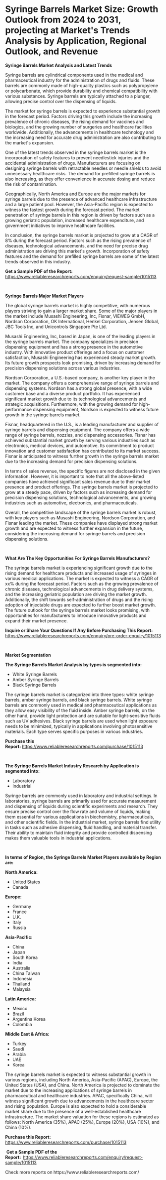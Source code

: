 <p><h1>Syringe Barrels Market Size: Growth Outlook from 2024 to 2031, projecting at Market's Trends Analysis by Application, Regional Outlook, and Revenue</h1></p><p><strong>Syringe Barrels Market Analysis and Latest Trends</strong></p>
<p><p>Syringe barrels are cylindrical components used in the medical and pharmaceutical industry for the administration of drugs and fluids. These barrels are commonly made of high-quality plastics such as polypropylene or polycarbonate, which provide durability and chemical compatibility with various substances. Syringe barrels are typically attached to a plunger, allowing precise control over the dispensing of liquids.</p><p>The market for syringe barrels is expected to experience substantial growth in the forecast period. Factors driving this growth include the increasing prevalence of chronic diseases, the rising demand for vaccines and biologics, and the growing number of surgeries and healthcare facilities worldwide. Additionally, the advancements in healthcare technology and the increasing need for accurate drug administration are also contributing to the market's expansion.</p><p>One of the latest trends observed in the syringe barrels market is the incorporation of safety features to prevent needlestick injuries and the accidental administration of drugs. Manufacturers are focusing on designing syringe barrels with retractable needles or needle shields to avoid unnecessary healthcare risks. The demand for prefilled syringe barrels is also increasing, as they offer convenience in accurate dosing and reduce the risk of contamination.</p><p>Geographically, North America and Europe are the major markets for syringe barrels due to the presence of advanced healthcare infrastructure and a large patient pool. However, the Asia-Pacific region is expected to witness the fastest growth during the forecast period. The market penetration of syringe barrels in this region is driven by factors such as a growing geriatric population, increased healthcare expenditure, and government initiatives to improve healthcare facilities.</p><p>In conclusion, the syringe barrels market is projected to grow at a CAGR of 8% during the forecast period. Factors such as the rising prevalence of diseases, technological advancements, and the need for precise drug administration are driving this market's growth. Incorporation of safety features and the demand for prefilled syringe barrels are some of the latest trends observed in this industry.</p></p>
<p><strong>Get a Sample PDF of the Report:&nbsp;</strong> <a href="https://www.reliableresearchreports.com/enquiry/request-sample/1015113">https://www.reliableresearchreports.com/enquiry/request-sample/1015113</a></p>
<p>&nbsp;</p>
<p><strong>Syringe Barrels Major Market Players</strong></p>
<p><p>The global syringe barrels market is highly competitive, with numerous players striving to gain a larger market share. Some of the major players in the market include Musashi Engineering, Inc, Fisnar, VIEWEG GmbH, Nordson Corporation, OK International, Henkel Corporation, Jensen Global, JBC Tools Inc, and Unicontrols Singapore Pte Ltd.</p><p>Musashi Engineering, Inc, based in Japan, is one of the leading players in the syringe barrels market. The company specializes in precision dispensing equipment and has a strong presence in the automotive industry. With innovative product offerings and a focus on customer satisfaction, Musashi Engineering has experienced steady market growth. Its future growth prospects look promising, driven by increasing demand for precision dispensing solutions across various industries.</p><p>Nordson Corporation, a U.S.-based company, is another key player in the market. The company offers a comprehensive range of syringe barrels and dispensing systems. Nordson has a strong global presence, with a wide customer base and a diverse product portfolio. It has experienced significant market growth due to its technological advancements and strategic acquisitions. Furthermore, with the growing demand for high-performance dispensing equipment, Nordson is expected to witness future growth in the syringe barrels market.</p><p>Fisnar, headquartered in the U.S., is a leading manufacturer and supplier of syringe barrels and dispensing equipment. The company offers a wide range of syringe barrels, nozzles, and dispensing accessories. Fisnar has achieved substantial market growth by serving various industries such as electronics, medical devices, and automotive. Its commitment to product innovation and customer satisfaction has contributed to its market success. Fisnar is anticipated to witness further growth in the syringe barrels market due to the increasing demand for precision dispensing solutions.</p><p>In terms of sales revenue, the specific figures are not disclosed in the given information. However, it is important to note that all the above-listed companies have achieved significant sales revenue due to their market presence and product offerings. The syringe barrels market is projected to grow at a steady pace, driven by factors such as increasing demand for precision dispensing solutions, technological advancements, and growing industries such as automotive, electronics, and pharmaceuticals.</p><p>Overall, the competitive landscape of the syringe barrels market is robust, with key players such as Musashi Engineering, Nordson Corporation, and Fisnar leading the market. These companies have displayed strong market growth and are expected to witness further expansion in the future, considering the increasing demand for syringe barrels and precision dispensing solutions.</p></p>
<p>&nbsp;</p>
<p><strong>What Are The Key Opportunities For Syringe Barrels Manufacturers?</strong></p>
<p><p>The syringe barrels market is experiencing significant growth due to the rising demand for healthcare products and increased usage of syringes in various medical applications. The market is expected to witness a CAGR of xx% during the forecast period. Factors such as the growing prevalence of chronic diseases, technological advancements in drug delivery systems, and the increasing geriatric population are driving the market growth. Additionally, the shift towards self-administration of drugs and the rising adoption of injectable drugs are expected to further boost market growth. The future outlook for the syringe barrels market looks promising, with opportunities for manufacturers to introduce innovative products and expand their market presence.</p></p>
<p><strong>Inquire or Share Your Questions If Any Before Purchasing This Report:</strong> <a href="https://www.reliableresearchreports.com/enquiry/pre-order-enquiry/1015113">https://www.reliableresearchreports.com/enquiry/pre-order-enquiry/1015113</a></p>
<p>&nbsp;</p>
<p><strong>Market Segmentation</strong></p>
<p><strong>The Syringe Barrels Market Analysis by types is segmented into:</strong></p>
<p><ul><li>White Syringe Barrels</li><li>Amber Syringe Barrels</li><li>Black Syringe Barrels</li></ul></p>
<p><p>The syringe barrels market is categorized into three types: white syringe barrels, amber syringe barrels, and black syringe barrels. White syringe barrels are commonly used in medical and pharmaceutical applications as they allow easy visibility of the fluid inside. Amber syringe barrels, on the other hand, provide light protection and are suitable for light-sensitive fluids such as UV adhesives. Black syringe barrels are used when light exposure needs to be minimized, typically in applications involving photosensitive materials. Each type serves specific purposes in various industries.</p></p>
<p><strong>Purchase this Report:&nbsp;</strong><a href="https://www.reliableresearchreports.com/purchase/1015113">https://www.reliableresearchreports.com/purchase/1015113</a></p>
<p>&nbsp;</p>
<p><strong>The Syringe Barrels Market Industry Research by Application is segmented into:</strong></p>
<p><ul><li>Laboratory</li><li>Industrial</li></ul></p>
<p><p>Syringe barrels are commonly used in laboratory and industrial settings. In laboratories, syringe barrels are primarily used for accurate measurement and dispensing of liquids during scientific experiments and research. They ensure precise control over the flow rate and volume of liquids, making them essential for various applications in biochemistry, pharmaceuticals, and other scientific fields. In the industrial market, syringe barrels find utility in tasks such as adhesive dispensing, fluid handling, and material transfer. Their ability to maintain fluid integrity and provide controlled dispensing makes them valuable tools in industrial applications.</p></p>
<p>&nbsp;</p>
<p><strong>In terms of Region, the Syringe Barrels Market Players available by Region are:</strong></p>
<p>
    <p> <strong> North America: </strong>
        <ul>
            <li>United States</li>
            <li>Canada</li>
        </ul>
        </p> 
    <p> <strong> Europe: </strong>
        <ul>
            <li>Germany</li>
            <li>France</li>
            <li>U.K.</li>
            <li>Italy</li>
            <li>Russia</li>
        </ul>
        </p> 
    <p> <strong> Asia-Pacific: </strong>
        <ul>
            <li>China</li>
            <li>Japan</li>
            <li>South Korea</li>
            <li>India</li>
            <li>Australia</li>
            <li>China Taiwan</li>
            <li>Indonesia</li>
            <li>Thailand</li>
            <li>Malaysia</li>
        </ul>
        </p> 
    <p> <strong> Latin America: </strong>
        <ul>
            <li>Mexico</li>
            <li>Brazil</li>
            <li>Argentina Korea</li>
            <li>Colombia</li>
        </ul>
        </p> 
    <p> <strong> Middle East & Africa: </strong>
        <ul>
            <li>Turkey</li>
            <li>Saudi</li>
            <li>Arabia</li>
            <li>UAE</li>
            <li>Korea</li>
        </ul>
    </p>
    </p>
<p><p>The syringe barrels market is expected to witness substantial growth in various regions, including North America, Asia-Pacific (APAC), Europe, the United States (USA), and China. North America is projected to dominate the market due to the increasing applications of syringe barrels in pharmaceutical and healthcare industries. APAC, specifically China, will witness significant growth due to advancements in the healthcare sector and rising population. Europe is also expected to hold a considerable market share due to the presence of a well-established healthcare infrastructure. The market share valuation for these regions is estimated as follows: North America (35%), APAC (25%), Europe (20%), USA (10%), and China (10%).</p></p>
<p><strong>Purchase this Report: </strong><a href="https://www.reliableresearchreports.com/purchase/1015113">https://www.reliableresearchreports.com/purchase/1015113</a></p>
<p>&nbsp;<strong>Get a Sample PDF of the Report:&nbsp;&nbsp;</strong><a href="https://www.reliableresearchreports.com/enquiry/request-sample/1015113">https://www.reliableresearchreports.com/enquiry/request-sample/1015113</a></p>
<p><strong></strong></p>
<p>Check more reports on https://www.reliableresearchreports.com/</p>